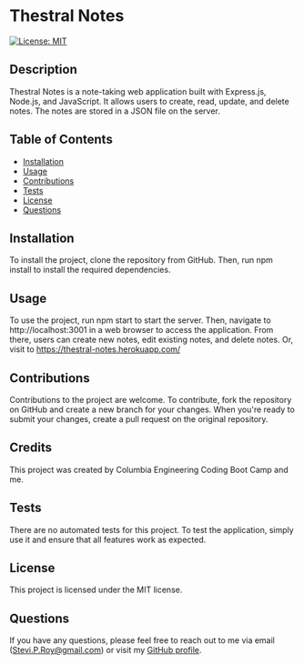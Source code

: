 # Thestral Notes

[![License: MIT](https://img.shields.io/badge/License-MIT-yellow.svg)](https://opensource.org/licenses/MIT)

## Description

Thestral Notes is a note-taking web application built with Express.js, Node.js, and JavaScript. It allows users to create, read, update, and delete notes. The notes are stored in a JSON file on the server.

## Table of Contents

- [Installation](#installation)
- [Usage](#usage)
- [Contributions](#contributions)
- [Tests](#tests)
- [License](#license)
- [Questions](#questions)

## Installation

To install the project, clone the repository from GitHub. Then, run npm install to install the required dependencies.

## Usage

To use the project, run npm start to start the server. Then, navigate to http://localhost:3001 in a web browser to access the application. From there, users can create new notes, edit existing notes, and delete notes.
Or, visit to https://thestral-notes.herokuapp.com/

## Contributions

Contributions to the project are welcome. To contribute, fork the repository on GitHub and create a new branch for your changes. When you're ready to submit your changes, create a pull request on the original repository.

## Credits

This project was created by Columbia Engineering Coding Boot Camp and me.

## Tests

There are no automated tests for this project. To test the application, simply use it and ensure that all features work as expected.

## License

This project is licensed under the MIT license.

## Questions

If you have any questions, please feel free to reach out to me via email (Stevi.P.Roy@gmail.com) or visit my [GitHub profile](https://github.com/SteviRoy).